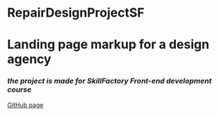# RepairDesignProjectSF
# Landing page markup for a design agency
### *the project is made for **SkillFactory** Front-end development course*
[GitHub page](https://romanpast.github.io/RepairDesignProjectSF/)

